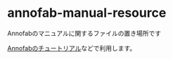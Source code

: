 # annofab-manual-resource
Annofabのマニュアルに関するファイルの置き場所です

[Annofabのチュートリアル](https://annofab.readme.io/docs/tutorial3-create-project)などで利用します。
